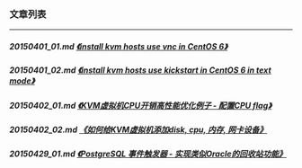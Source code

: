 ### 文章列表  
----  
##### 20150401_01.md   [《install kvm hosts use vnc in CentOS 6》](20150401_01.md)  
##### 20150401_02.md   [《install kvm hosts use kickstart in CentOS 6 in text mode》](20150401_02.md)  
##### 20150402_01.md   [《KVM虚拟机CPU开销高性能优化例子 - 配置CPU flag》](20150402_01.md)  
##### 20150402_02.md   [《如何给KVM虚拟机添加disk, cpu, 内存, 网卡设备》](20150402_02.md)  
##### 20150429_01.md   [《PostgreSQL 事件触发器 - 实现类似Oracle的回收站功能》](20150429_01.md)  
